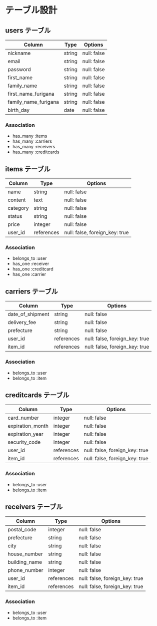 # テーブル設計

## users テーブル

| Column               | Type    | Options     |
| -------------------- | ------- | ----------- |
| nickname             | string  | null: false |
| email                | string  | null: false |
| password             | string  | null: false |
| first_name           | string  | null: false |
| family_name          | string  | null: false |
| first_name_furigana  | string  | null: false |
| family_name_furigana | string  | null: false |
| birth_day            | date    | null: false |

### Association

- has_many :items
- has_many :carriers
- has_many :receivers
- has_many :creditcards

## items テーブル

| Column        | Type       | Options                        |
| ------------- | ---------- | ------------------------------ |
| name          | string     | null: false                    |
| content       | text       | null: false                    |
| category      | string     | null: false                    |
| status        | string     | null: false                    |
| price         | integer    | null: false                    |
| user_id       | references | null: false, foreign_key: true |

### Association

- belongs_to :user
- has_one :receiver
- has_one :creditcard
- has_one :carrier

## carriers テーブル

| Column              | Type       | Options                        |
| ------------------- | ---------- | ------------------------------ |
| date_of_shipment    | string     | null: false                    |
| delivery_fee        | string     | null: false                    |
| prefecture          | string     | null: false                    |
| user_id             | references | null: false, foreign_key: true |
| item_id             | references | null: false, foreign_key: true |

### Association

- belongs_to :user
- belongs_to :item

## creditcards テーブル

| Column              | Type       | Options                        |
| ------------------- | ---------- | ------------------------------ |
| card_number         | integer    | null: false                    |
| expiration_month    | integer    | null: false                    |
| expiration_year     | integer    | null: false                    |
| security_code       | integer    | null: false                    |
| user_id             | references | null: false, foreign_key: true |
| item_id             | references | null: false, foreign_key: true |

### Association

- belongs_to :user
- belongs_to :item

## receivers テーブル

| Column        | Type       | Options                        |
| ------------- | ---------- | ------------------------------ |
| postal_code   | integer    | null: false                    |
| prefecture    | string     | null: false                    |
| city          | string     | null: false                    |
| house_number  | string     | null: false                    |
| building_name | string     | null: false                    |
| phone_number  | integer    | null: false                    |
| user_id       | references | null: false, foreign_key: true |
| item_id       | references | null: false, foreign_key: true |

### Association

- belongs_to :user
- belongs_to :item
